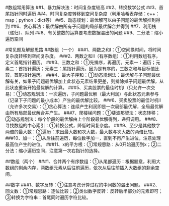 #数组常用算法
##1、暴力解决法：时间复杂度较高
##2、转换数学公式
##3、首尾指针同时遍历
##4、时间复杂度转移到空间复杂度（利用哈希表存储：c++：map；python：dict等）
##5、动态规划：最优解可以由子问题的最优解推到得到
##6、贪心算法：最优解由所有子问题的局部最优解合并得到
##7、利用栈（递归）、队列
##8、有关整数的运算要考虑数据溢出的问题
##9、二分法：缩小遍历空间

#常见题及解题思路
##数组（一个）
###1、两数之和I：①空间换时间，将时间复杂度转移到空间复杂度。
###2、两数之和II（有序数组）：①利用数组有序，定义首尾指针遍历。
###3、三数之和：①先排序，再遍历。元素一：遍历；元素二：首指针遍历；元素三：尾指针遍历。因为是有序的，三数之和与目标值比较，首尾指针遍历。
###4、最大子序和：①动态规划法：最优解与子问题最优解有关，如果子问题最优解加上此状态元素结果更差，则排除掉子问题最优解，从此状态重新开始最优解的计算。
###5、买卖股票的最佳时机I（只允许一次交易）：①动态规划法：一次遍历，子问题最优解（最大利润）与此状态元素参与（记录下子问题的最小成本）产生的最优解比较。
###6、买卖股票的最佳时机II（允许多次交易）：①贪心算法：连续产生利润即是一次局部最优解，全局最优解由所有局部最优解合并产生。
###7、爬楼梯问题：①斐波那契法：状态转移；②动态规划法：每个阶段的最优解由上个阶段最优解得到，递归调用。
###8、寻找数组的中心索引：①转换公式，降低时间复杂度。
###9、至少是其他数字两倍的最大数：②遍历：求出最大数和次大数，最大数与次大数的两倍比较。
###10、加一：①从后往前遍历，每位数字加一，直到不再产生进位，注意处理最高位产生的进位。
###11、x的平方根：①常规思路：从0开始遍历到x；②二分法：缩小遍历空间，注意第一次右指针的选择。

##数组（两个）
###1、合并两个有序数组：①从尾部遍历：根据题意，利用大数组的剩余内存，两数组元素从后往前遍历，依次从后往前插入大数组的剩余空间。

##数字
###1、数字反转：①注意考虑计算过程的中间数的溢出问题。
###2、回文数：①常规思路：逐位比较；②类似数字反转：反转后半部分的元素即可；③转换为字符串：首尾同时遍历字符比较。